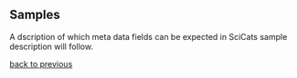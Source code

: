 ## Samples

A dscription of which meta data fields can be expected in SciCats sample description will follow.

[back to previous](datasets.md)